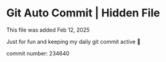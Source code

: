 # Git Auto Commit | Hidden File

This file was added Feb 12, 2025

Just for fun and keeping my daily git commit active 🤪

commit number: 234640

